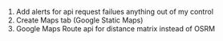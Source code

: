 1. Add alerts for api request failues anything out of my control
2. Create Maps tab (Google Static Maps)
3. Google Maps Route api for distance matrix instead of OSRM